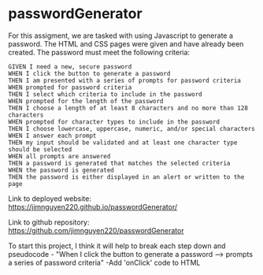 # passwordGenerator

For this assigment, we are tasked with using Javascript to generate a password.  The HTML and CSS pages were given and have already been created.  The password must meet the following criteria: 

```
GIVEN I need a new, secure password
WHEN I click the button to generate a password
THEN I am presented with a series of prompts for password criteria
WHEN prompted for password criteria
THEN I select which criteria to include in the password
WHEN prompted for the length of the password
THEN I choose a length of at least 8 characters and no more than 128 characters
WHEN prompted for character types to include in the password
THEN I choose lowercase, uppercase, numeric, and/or special characters
WHEN I answer each prompt
THEN my input should be validated and at least one character type should be selected
WHEN all prompts are answered
THEN a password is generated that matches the selected criteria
WHEN the password is generated
THEN the password is either displayed in an alert or written to the page
```
Link to deployed website: https://jimnguyen220.github.io/passwordGenerator/

Link to github repository: https://github.com/jimnguyen220/passwordGenerator

To start this project, I think it will help to break each step down and pseudocode - 
 "When I click the button to generate a password --> prompts a series of password criteria"
    -Add 'onClick' code to HTML